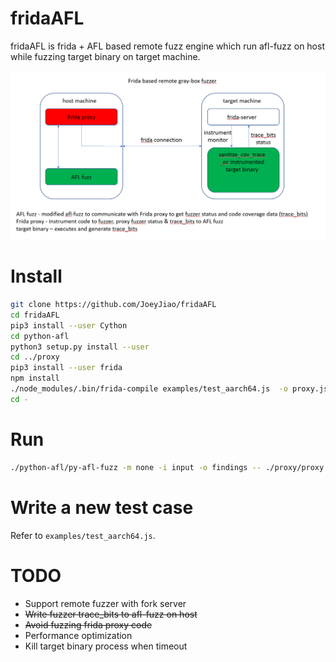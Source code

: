 # fridaAFL
fridaAFL is frida + AFL based remote fuzz engine which run afl-fuzz on host while fuzzing target binary on target machine.

![design](assets/fridaAFL.PNG)

# Install
```bash
git clone https://github.com/JoeyJiao/fridaAFL
cd fridaAFL
pip3 install --user Cython
cd python-afl
python3 setup.py install --user
cd ../proxy
pip3 install --user frida
npm install
./node_modules/.bin/frida-compile examples/test_aarch64.js  -o proxy.js
cd -
```

# Run
```bash
./python-afl/py-afl-fuzz -m none -i input -o findings -- ./proxy/proxy.py -t /data/local/tmp/fuzz-mm-parser
```

# Write a new test case
Refer to `examples/test_aarch64.js`.

# TODO
+ Support remote fuzzer with fork server
+ ~~Write fuzzer trace_bits to afl-fuzz on host~~
+ ~~Avoid fuzzing frida proxy code~~
+ Performance optimization
+ Kill target binary process when timeout
